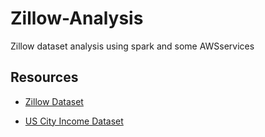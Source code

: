 # Zillow-Analysis
Zillow dataset analysis using spark and some AWSservices


## Resources
- [Zillow Dataset](https://www.kaggle.com/paultimothymooney/zillow-house-price-data)

- [US City Income Dataset](https://www.kaggle.com/goldenoakresearch/us-household-income-stats-geo-locations?select=kaggle_income.csv)
